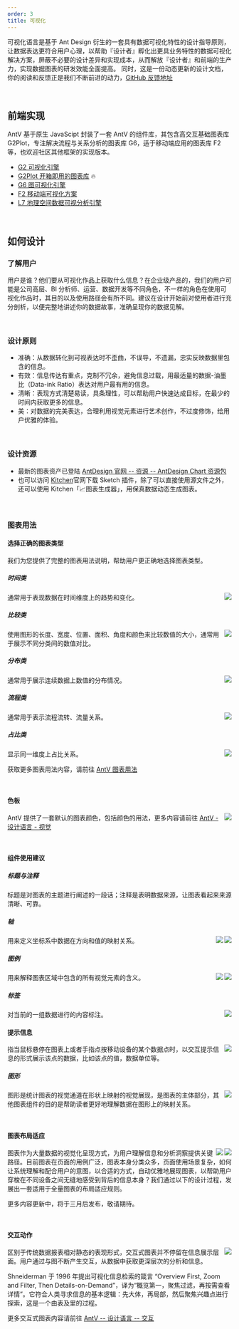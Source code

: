 ```yaml
---
order: 3
title: 可视化
---
```


可视化语言是基于 Ant Design 衍生的一套具有数据可视化特性的设计指导原则，让数据表达更符合用户心理，以帮助『设计者』孵化出更具业务特性的数据可视化解决方案，屏蔽不必要的设计差异和实现成本，从而解放『设计者』和前端的生产力，实现数据图表的研发效能全面提高。
同时，这是一份动态更新的设计文档，你的阅读和反馈正是我们不断前进的动力，[GitHub 反馈地址](https://github.com/antvis/site/issues)

<br />

## 前端实现

AntV 基于原生 JavaScipt 封装了一套 AntV 的组件库，其包含高交互基础图表库 G2Plot，专注解决流程与关系分析的图表库 G6，适于移动端应用的图表库 F2 等，也欢迎社区其他框架的实现版本。

- [G2 可视化引擎](https://g2.antv.vision/zh)
- [G2Plot 开箱即用的图表库](https://g2plot.antv.vision/zh) 🔥
- [G6 图可视化引擎](https://g6.antv.vision/zh)
- [F2 移动端可视化方案](https://f2.antv.vision/zh)
- [L7 地理空间数据可视分析引擎](https://l7.antv.vision/zh)

<br />

## 如何设计

### 了解用户

用户是谁？他们要从可视化作品上获取什么信息？在企业级产品的，我们的用户可能是公司高层、BI 分析师、运营、数据开发等不同角色，不一样的角色在使用可视化作品时，其目的以及使用路径会有所不同。建议在设计开始前对使用者进行充分剖析，以便完整地讲述你的数据故事，准确呈现你的数据见解。

<br />

### 设计原则

- 准确：从数据转化到可视表达时不歪曲，不误导，不遗漏，忠实反映数据里包含的信息。
- 有效：信息传达有重点，克制不冗余，避免信息过载，用最适量的数据-油墨比（Data-ink Ratio）表达对用户最有用的信息。
- 清晰：表现方式清楚易读，具条理性，可以帮助用户快速达成目标，在最少的时间内获取更多的信息。
- 美：对数据的完美表达，合理利用视觉元素进行艺术创作，不过度修饰，给用户优雅的体验。

<br />

### 设计资源

- 最新的图表资产已登陆 [AntDesign 官网 -- 资源 -- AntDesign Chart 资源包](https://yuque.antfin-inc.com/antv/zrwbtm/frgt3x)
- 也可以访问 [Kitchen](https://kitchen.alipay.com/)官网下载 Sketch 插件，除了可以直接使用源文件之外，还可以使用 Kitchen「📈图表生成器」，用保真数据动态生成图表。

<br />

### 图表用法

#### 选择正确的图表类型

我们为您提供了完整的图表用法说明，帮助用户更正确地选择图表类型。


##### 时间类

<img class="preview-img no-padding" align="right" description="代表类型：折线图、面积图等" src="https://gw.alipayobjects.com/mdn/rms_08e378/afts/img/A*z0ZSRabgdpQAAAAAAAAAAABkARQnAQ" />

通常用于表现数据在时间维度上的趋势和变化。

##### 比较类

<img class="preview-img no-padding" align="right" description="代表类型：柱状图、气泡图等" src="https://gw.alipayobjects.com/mdn/rms_08e378/afts/img/A*mvE4T6jti5QAAAAAAAAAAABkARQnAQ" />

使用图形的长度、宽度、位置、面积、角度和颜色来比较数值的大小，通常用于展示不同分类间的数值对比。

##### 分布类

<img class="preview-img no-padding" align="right" description="代表类型：散点图、箱形图等" src="https://gw.alipayobjects.com/mdn/rms_08e378/afts/img/A*_ft8Soe5p6EAAAAAAAAAAABkARQnAQ" />

通常用于展示连续数据上数值的分布情况。

##### 流程类

<img class="preview-img no-padding" align="right" description="代表类型：漏斗图等" src="https://gw.alipayobjects.com/mdn/rms_08e378/afts/img/A*kJj6Qo3-UFIAAAAAAAAAAABkARQnAQ" />

通常用于表示流程流转、流量关系。

##### 占比类

<img class="preview-img no-padding" align="right" description="代表类型：环图、饼图、百分比堆叠类型图表" src="https://gw.alipayobjects.com/mdn/rms_08e378/afts/img/A*52XJRK9B0KUAAAAAAAAAAABkARQnAQ" />

显示同一维度上占比关系。

获取更多图表用法内容，请前往 [AntV 图表用法](https://antv-2018.alipay.com/zh-cn/vis/chart/index.html)

<br />

#### 色板


<img class="preview-img no-padding" align="right" description="AntV 默认色板" src="https://gw.alipayobjects.com/mdn/rms_08e378/afts/img/A*58AFS77miwoAAAAAAAAAAABkARQnAQ" />

AntV 提供了一套默认的图表颜色，包括颜色的用法，更多内容请前往 [AntV - 设计语言 - 视觉](https://antv.vision/zh/docs/specification/principles/visual/)

<br />

#### 组件使用建议

##### 标题与注释

标题是对图表的主题进行阐述的一段话；注释是表明数据来源，让图表看起来来源清晰、可靠。

##### 轴

<img class="preview-img no-padding" align="right" description="轴的元素拆解" src="https://gw.alipayobjects.com/mdn/rms_08e378/afts/img/A*i4tXQZkMGrMAAAAAAAAAAABkARQnAQ" />

<img class="preview-img no-padding" align="right" description="轴的分类" src="https://gw.alipayobjects.com/mdn/rms_08e378/afts/img/A*-ycMQZ48GykAAAAAAAAAAABkARQnAQ" />

用来定义坐标系中数据在方向和值的映射关系。

##### 图例

<img class="preview-img no-padding" align="right" description="图例的元素拆解" src="https://gw.alipayobjects.com/mdn/rms_08e378/afts/img/A*8oYwRJbGmhMAAAAAAAAAAABkARQnAQ" />

<img class="preview-img no-padding" align="right" description="图例的分类" src="https://gw.alipayobjects.com/mdn/rms_08e378/afts/img/A*sSGjRJGyrqQAAAAAAAAAAABkARQnAQ" />

用来解释图表区域中包含的所有视觉元素的含义。

##### 标签

<img class="preview-img no-padding" align="right" description="不同图表类型，标签的显示方式也有所不同" src="https://gw.alipayobjects.com/mdn/rms_08e378/afts/img/A*j2gNQ4E-wAoAAAAAAAAAAABkARQnAQ" />

对当前的一组数据进行的内容标注。


#### 提示信息

<img class="preview-img no-padding" align="right" description="提示信息的元素拆解" src="https://gw.alipayobjects.com/zos/basement_prod/f9683e72-81a4-47cc-a208-6570187cce11.svg" />

指当鼠标悬停在图表上或者手指点按移动设备的某个数据点时，以交互提示信息的形式展示该点的数据，比如该点的值，数据单位等。

##### 图形

<img class="preview-img no-padding" align="right" description="图形的种类" src="https://gw.alipayobjects.com/mdn/rms_08e378/afts/img/A*itDLQb2fXpkAAAAAAAAAAABkARQnAQ" />

图形是统计图表的视觉通道在形状上映射的视觉展现，是图表的主体部分，其他图表组件的目的是帮助读者更好地理解数据在图形上的映射关系。

<br />

#### 图表布局适应

<img class="preview-img no-padding" align="right" description="布局适应思路" src="https://gw.alipayobjects.com/mdn/rms_08e378/afts/img/A*6GUfR4YSGqQAAAAAAAAAAABkARQnAQ" />

<img class="preview-img no-padding" align="right" description="图表自适应的展现形式" src="https://gw.alipayobjects.com/mdn/rms_08e378/afts/img/A*CjvlSbn7NR8AAAAAAAAAAABkARQnAQ" />

图表作为大量数据的视觉化呈现方式，为用户理解信息和分析洞察提供关键路径。目前图表在页面的用例广泛，图表本身分类众多，页面使用场景复杂，如何让系统理解和配合用户的意图，以合适的方式，自动优雅地展现图表，以帮助用户穿梭在不同设备之间无缝地感受到背后的信息本身？我们通过以下的设计过程，发展出一套适用于全量图表的布局适应规则。

更多内容更新中，将于三月后发布，敬请期待。

<br />

#### 交互动作

<img class="preview-img no-padding" align="right" description="先大体，再局部，然后聚焦兴趣点进行探索，这是一个由表及里的过程。" src="https://gw.alipayobjects.com/mdn/rms_08e378/afts/img/A*Ap0OTbsFlEMAAAAAAAAAAABkARQnAQ" />

区别于传统数据报表相对静态的表现形式，交互式图表并不停留在信息展示层面。用户通过与图不断产生交互，从数据中获取更深层次的分析和信息。


Shneiderman  于 1996 年提出可视化信息检索的箴言 “Overview First, Zoom and Filter, Then Details-on-Demand”，译为“概览第一，聚焦过滤，再按需查看详情”。它符合人类寻求信息的基本逻辑：先大体，再局部，然后聚焦兴趣点进行探索，这是一个由表及里的过程。

更多交互式图表内容请前往 [ AntV -- 设计语言 -- 交互](https://antv.vision/zh/docs/specification/principles/interact)

<br />
